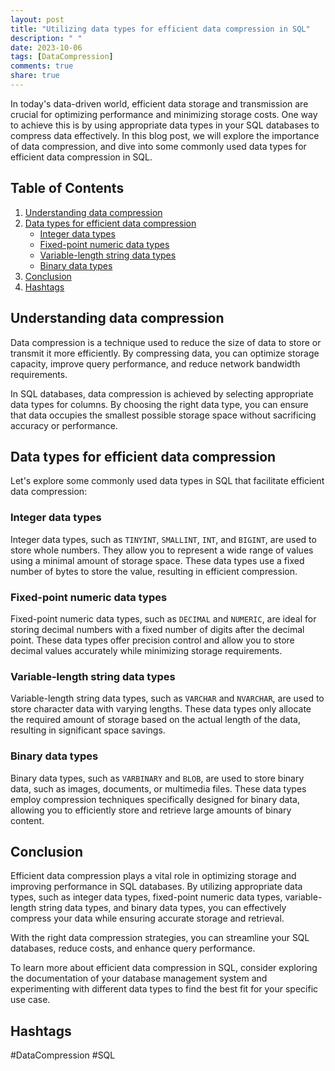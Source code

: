 ```yaml
---
layout: post
title: "Utilizing data types for efficient data compression in SQL"
description: " "
date: 2023-10-06
tags: [DataCompression]
comments: true
share: true
---
```


In today's data-driven world, efficient data storage and transmission are crucial for optimizing performance and minimizing storage costs. One way to achieve this is by using appropriate data types in your SQL databases to compress data effectively. In this blog post, we will explore the importance of data compression, and dive into some commonly used data types for efficient data compression in SQL.

## Table of Contents
1. [Understanding data compression](#understanding-data-compression)
2. [Data types for efficient data compression](#data-types-for-efficient-data-compression)
    - [Integer data types](#integer-data-types)
    - [Fixed-point numeric data types](#fixed-point-numeric-data-types)
    - [Variable-length string data types](#variable-length-string-data-types)
    - [Binary data types](#binary-data-types)
3. [Conclusion](#conclusion)
4. [Hashtags](#hashtags)

## Understanding data compression

Data compression is a technique used to reduce the size of data to store or transmit it more efficiently. By compressing data, you can optimize storage capacity, improve query performance, and reduce network bandwidth requirements.

In SQL databases, data compression is achieved by selecting appropriate data types for columns. By choosing the right data type, you can ensure that data occupies the smallest possible storage space without sacrificing accuracy or performance.

## Data types for efficient data compression

Let's explore some commonly used data types in SQL that facilitate efficient data compression:

### Integer data types

Integer data types, such as `TINYINT`, `SMALLINT`, `INT`, and `BIGINT`, are used to store whole numbers. They allow you to represent a wide range of values using a minimal amount of storage space. These data types use a fixed number of bytes to store the value, resulting in efficient compression.

### Fixed-point numeric data types

Fixed-point numeric data types, such as `DECIMAL` and `NUMERIC`, are ideal for storing decimal numbers with a fixed number of digits after the decimal point. These data types offer precision control and allow you to store decimal values accurately while minimizing storage requirements.

### Variable-length string data types

Variable-length string data types, such as `VARCHAR` and `NVARCHAR`, are used to store character data with varying lengths. These data types only allocate the required amount of storage based on the actual length of the data, resulting in significant space savings.

### Binary data types

Binary data types, such as `VARBINARY` and `BLOB`, are used to store binary data, such as images, documents, or multimedia files. These data types employ compression techniques specifically designed for binary data, allowing you to efficiently store and retrieve large amounts of binary content.

## Conclusion

Efficient data compression plays a vital role in optimizing storage and improving performance in SQL databases. By utilizing appropriate data types, such as integer data types, fixed-point numeric data types, variable-length string data types, and binary data types, you can effectively compress your data while ensuring accurate storage and retrieval.

With the right data compression strategies, you can streamline your SQL databases, reduce costs, and enhance query performance.

To learn more about efficient data compression in SQL, consider exploring the documentation of your database management system and experimenting with different data types to find the best fit for your specific use case.

## Hashtags

#DataCompression #SQL